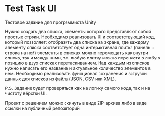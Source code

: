 # Test Task UI

Тестовое задание для программиста Unity

Нужно создать два списка, элементы которого представляют собой простые строки.
Необходимо реализовать UI и соответствующий код, который позволяет:
отобразить два списка на экране, где каждому элементу списка соответствует одна интерактивная плитка (панель + строка на ней)
элементы в списках можно перемещать как внутри списка, так и между ними, т.е. любую плитку можно перенести в любую позицию в двух списках перетаскиванием.
Над каждым из списков нужно написать его название и актуальное количество элементов в нем.
Необходимо реализовать функционал сохранения и загрузки данных для списков из файла (JSON, CSV или XML).

P.S. Задание будет проверяться как на логику самого кода, так и на чистоту вёрстки UI.

Проект с решением можно скинуть в виде ZIP-архива либо в виде ссылки на публичный репозиторий
